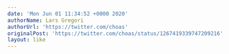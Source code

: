 ```yaml
---
date: 'Mon Jun 01 11:34:52 +0000 2020'
authorName: Lars Gregori
authorUrl: 'https://twitter.com/choas'
originalPost: 'https://twitter.com/choas/status/1267419339747209216'
layout: like
---
```


